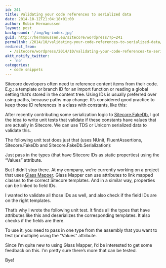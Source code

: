 ```yaml
---
id: 241
title: Validating your code references to serialized data
date: 2014-10-12T21:04:18+01:00
author: Robin Hermanussen
layout: post
background: '/img/bg-index.jpg'
guid: http://hermanussen.eu/sitecore/wordpress/?p=241
permalink: /2014/10/validating-your-code-references-to-serialized-data/
redirect_from:
  - /sitecore/wordpress/2014/10/validating-your-code-references-to-serialized-data/
aktt_notify_twitter:
  - 'no'
categories:
  - code snippets
---
```

Sitecore developers often need to reference content items from their code. E.g.: a template or branch ID for an import function or reading a global setting that&#8217;s stored in the content tree. Using IDs is usually preferred over using paths, because paths may change. It&#8217;s considered good practice to keep those ID references in a class with constants, like this:



After recently contributing some serialization logic to <a title="Sitecore.FakeDb.Serialization" href="https://github.com/sergeyshushlyapin/Sitecore.FakeDb#fakedb-serialization">Sitecore.FakeDb</a>, I got the idea to write unit tests that validate if these constants have values that are actually in Sitecore. We can use TDS or Unicorn serialized data to validate this.

The following unit test does just that (uses NUnit, FluentAssertions, Sitecore.FakeDb and Sitecore.FakeDb.Serialization):



Just pass in the types (that have Sitecore IDs as static properties) using the &#8220;Values&#8221; attribute.

But I didn&#8217;t stop there. At my company, we&#8217;re currently working on a project that uses <a title="Glass Mapper" href="http://glass.lu/">Glass Mapper</a>. Glass Mapper can use attributes to link mapped classes to the correct Sitecore templates. And in a similar way, properties can be linked to field IDs.



I wanted to validate all those IDs as well, and also check if the field IDs are on the right templates.

That&#8217;s why I wrote the following unit test. It finds all the types that have attributes like this and deserializes the corresponding templates. It also checks if the fields are there.

To use it, you need to pass in one type from the assembly that you want to test (or multiple) using the &#8220;Values&#8221; attribute.



Since I&#8217;m quite new to using Glass Mapper, I&#8217;d be interested to get some feedback on this. I&#8217;m pretty sure there&#8217;s more that can be tested.

Bye!